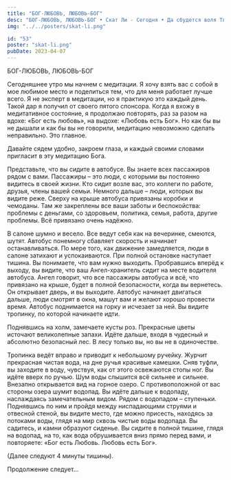 ```yaml
---
title: "БОГ-ЛЮБОВЬ, ЛЮБОВЬ-БОГ"
desc: "БОГ-ЛЮБОВЬ, ЛЮБОВЬ-БОГ • Скат Ли - Сегодня • Да сбудется воля Твоя"
img: "../../posters/skat-li.png"

id: "53"
poster: "skat-li.png"
pubDate: 2023-04-07
---
```




БОГ-ЛЮБОВЬ, ЛЮБОВЬ-БОГ

Сегодняшнее утро мы начнем с медитации. Я хочу взять вас с собой в мое любимое место и поделиться тем, что для меня работает лучше всего. Я не эксперт в медитации, но я практикую это каждый день. Такой дар я получил от своего пятого спонсора. Когда я вхожу в медитативное состояние, я продолжаю повторять, раз за разом на вдохе: «Бог есть любовь», на выдохе: «Любовь есть Бог». Но как бы вы не дышали и как бы вы не говорили, медитацию невозможно сделать неправильно. Это главное.

Давайте сядем удобно, закроем глаза, и каждый своими словами пригласит в эту медитацию Бога.

Представьте, что вы сидите в автобусе. Вы знаете всех пассажиров рядом с вами. Пассажиры – это люди, с которыми вы постоянно видитесь в своей жизни. Кто сидит возле вас, это коллеги по работе, друзья, члены вашей семьи. Немного дальше – люди, которых вы видите реже. Сверху на крыше автобуса привязаны коробки и чемоданы. Там же закреплены все ваши заботы и беспокойства: проблемы с деньгами, со здоровьем, политика, семья, работа, другие проблемы. Всё привязано очень надёжно.

В салоне шумно и весело. Все ведут себя как на вечеринке, смеются, шутят. Автобус понемногу сбавляет скорость и начинает останавливаться. По мере того, как движение замедляется, люди в салоне затихают и успокаиваются. При полной остановке наступает тишина. Вы понимаете, что вам нужно выходить. Пробравшись вперёд к выходу, вы видите, что ваш Ангел-хранитель сидит на месте водителя автобуса. Ангел говорит, что все пассажиры автобуса и всё, что привязано на крыше, будет в полной безопасности, когда вы вернетесь. Он открывает дверь, и вы выходите. Автобус начинает двигаться дальше, люди смотрят в окна, машут вам и желают хорошо провести время. Автобус поднимается на горку и исчезает за ней. Вы видите тропинку, по которой начинаете идти.

Поднявшись на холм, замечаете кусты роз. Прекрасные цветы источают великолепные запахи. Идёте дальше, входя в чудесный и абсолютно безопасный лес. В лесу только вы, но вы не в одиночестве.

Тропинка ведёт вправо и приводит к небольшому ручейку. Журчит прекрасная чистая вода, на дне ручья красивые камешки. Сняв туфли, вы заходите в воду, чувствуя, как от этого освежаются стопы ног. Вы идёте вверх по ручью. Шум воды слышится всё сильнее и сильнее. Внезапно открывается вид на горное озеро. С противоположной от вас стороны озера шумит водопад. Вы идёте дальше к водопаду, наслаждаясь замечательным видом. Рядом с водопадом – ступеньки. Поднявшись по ним и пройдя между ниспадающими струями и отвесной стеной, вы видите место, где можно присесть, находясь за потоками воды, глядя на мир сквозь чистые воды водопада. Вы садитесь, и камни образуют сиденье. Вы сидите в полной тишине, глядя на водопад, на то, как вода обрушивается вниз прямо перед вами, и повторяете: «Бог есть Любовь. Любовь есть Бог».

(Далее следуют 4 минуты тишины).

Продолжение следует…




